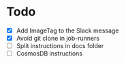 # Todo

- [X] Add ImageTag to the Slack message
- [X] Avoid git clone in job-runners
- [ ] Split instructions in docs folder
- [ ] CosmosDB instructions